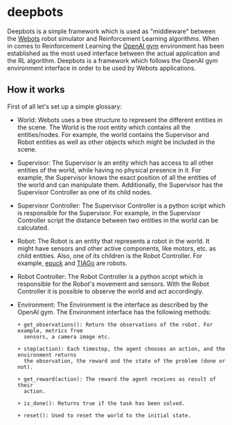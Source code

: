 # deepbots

Deepbots is a simple framework which is used as "middleware" between the
[Webots](https://cyberbotics.com/) robot simulator and Reinforcement Learning
algorithms. When in comes to Reinforcement Learning the [OpenAI
gym](https://gym.openai.com/) environment has been established as the most used 
interface between the actual application and the RL algorithm. Deepbots is a 
framework which follows the OpenAI gym environment interface in order to be 
used by Webots applications. 

## How it works

First of all let's set up a simple glossary:

+ World: Webots uses a tree structure to represent the different entities
  in the scene. The World is the root entity which contains all the entities/nodes. 
  For example, the world contains the Supervisor and Robot entities as well as 
  other objects which might be included in the scene. 
  
+ Supervisor: The Supervisor is an entity which has access to all other entities
  of the world, while having no physical presence in it. For example,
  the Supervisor knows the exact position of all the entities of the world and
  can manipulate them. Additionally, the Supervisor has the Supervisor 
  Controller as one of its child nodes.
  
+ Supervisor Controller: The Supervisor Controller is a python script which is 
  responsible for the Supervisor. For example, in the Supervisor Controller 
  script the distance between two entities in the world can be calculated. 

+ Robot: The Robot is an entity that represents a robot in the world. 
  It might have sensors and other active components, like motors, etc. 
  as child entities. Also, one of its children is the Robot Controller.
  For example, [epuck](https://cyberbotics.com/doc/guide/epuck) and
  [TIAGo](https://cyberbotics.com/doc/guide/tiago-iron) are robots.
  
+ Robot Controller: The Robot Controller is a python script which is responsible 
  for the Robot's movement and sensors. With the Robot Controller 
  it is possible to observe the world and act accordingly. 
  
+ Environment: The Environment is the interface as described by the OpenAI gym.
  The Environment interface has the following methods:
  
      + get_observations(): Return the observations of the robot. For example, metrics from
        sensors, a camera image etc.

      + step(action): Each timestep, the agent chooses an action, and the environment returns
        the observation, the reward and the state of the problem (done or not).

      + get_reward(action): The reward the agent receives as result of their
        action.
        
      + is_done(): Returns true if the task has been solved. 
      
      + reset(): Used to reset the world to the initial state.


 
